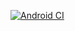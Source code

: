 [![Android CI](https://github.com/little-game-and-simple-software/ClickLittleSandBox/actions/workflows/android.yml/badge.svg)](https://github.com/little-game-and-simple-software/ClickLittleSandBox/actions/workflows/android.yml)
